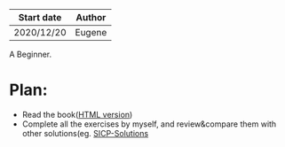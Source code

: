 | Start date | Author |
| ---------- | ------ |
| 2020/12/20 | Eugene |

A Beginner.

# Plan:

- Read the book([HTML version][2])
- Complete all the exercises by myself, and review&compare them with other solutions(eg. [SICP-Solutions][1]

[1]: http://community.schemewiki.org/?SICP-Solutions
[2]: https://mitpress.mit.edu/sites/default/files/sicp/index.html
